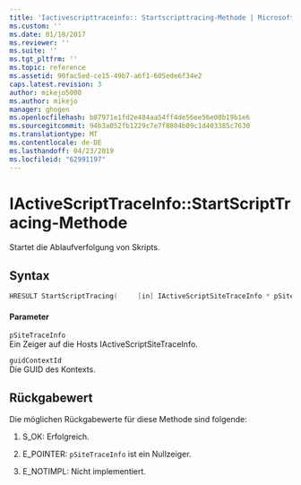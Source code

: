 ```yaml
---
title: 'Iactivescripttraceinfo:: Startscripttracing-Methode | Microsoft-Dokumentation'
ms.custom: ''
ms.date: 01/18/2017
ms.reviewer: ''
ms.suite: ''
ms.tgt_pltfrm: ''
ms.topic: reference
ms.assetid: 90fac5ed-ce15-49b7-a6f1-605ede6f34e2
caps.latest.revision: 3
author: mikejo5000
ms.author: mikejo
manager: ghogen
ms.openlocfilehash: b87971e1fd2e484aa54ff4de56ee56e00b19b1e6
ms.sourcegitcommit: 94b3a052fb1229c7e7f8804b09c1d403385c7630
ms.translationtype: MT
ms.contentlocale: de-DE
ms.lasthandoff: 04/23/2019
ms.locfileid: "62991197"
---
```

# <a name="iactivescripttraceinfostartscripttracing-method"></a>IActiveScriptTraceInfo::StartScriptTracing-Methode
Startet die Ablaufverfolgung von Skripts.  
  
## <a name="syntax"></a>Syntax  
  
```cpp
HRESULT StartScriptTracing(     [in] IActiveScriptSiteTraceInfo * pSiteTraceInfo,     [in] GUID guidContextID );   
```  
  
#### <a name="parameters"></a>Parameter  
 `pSiteTraceInfo`  
 Ein Zeiger auf die Hosts IActiveScriptSiteTraceInfo.  
  
 `guidContextId`  
 Die GUID des Kontexts.  
  
## <a name="return-value"></a>Rückgabewert  
 Die möglichen Rückgabewerte für diese Methode sind folgende:  
  
1. S_OK: Erfolgreich.  
  
2. E_POINTER: `pSiteTraceInfo` ist ein Nullzeiger.  
  
3. E_NOTIMPL: Nicht implementiert.